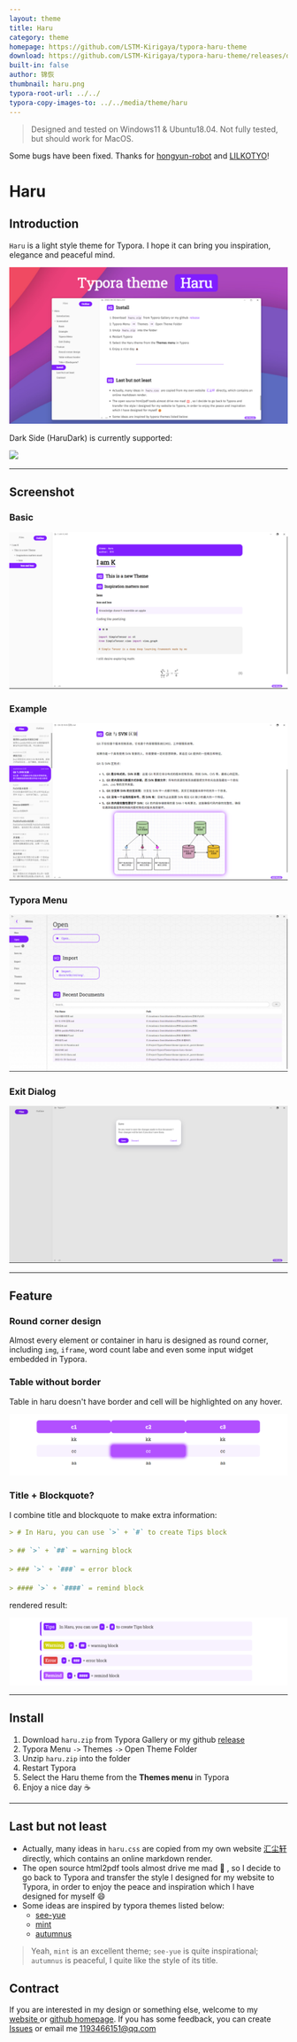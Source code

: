 ```yaml
---
layout: theme
title: Haru
category: theme
homepage: https://github.com/LSTM-Kirigaya/typora-haru-theme
download: https://github.com/LSTM-Kirigaya/typora-haru-theme/releases/download/typora/haru.zip
built-in: false
author: 锦恢
thumbnail: haru.png
typora-root-url: ../../
typora-copy-images-to: ../../media/theme/haru
---
```


> Designed and tested on Windows11 & Ubuntu18.04. Not fully tested, but should work for MacOS.

Some bugs have been fixed. Thanks for [hongyun-robot](https://github.com/hongyun-robot) and [LILKOTYO](https://github.com/LILKOTYO)!

# Haru

## Introduction

`Haru` is a light style theme for Typora. I hope it can bring you inspiration, elegance and peaceful mind.

![](https://raw.githubusercontent.com/LSTM-Kirigaya/KImage/main/Img/haru.png)


Dark Side (HaruDark) is currently supported:

![](https://pic3.zhimg.com/v2-d9f4c37e1655dec2e98f1352b89d668e_r.jpg)

---

## Screenshot

### Basic

![](https://raw.githubusercontent.com/LSTM-Kirigaya/KImage/main/Img/haru1.png)

### Example

![](https://raw.githubusercontent.com/LSTM-Kirigaya/KImage/main/Img/haru2.png)

### Typora Menu

![](https://raw.githubusercontent.com/LSTM-Kirigaya/KImage/main/Img/haru3.png)

### Exit Dialog

![](https://raw.githubusercontent.com/LSTM-Kirigaya/KImage/main/Img/haru4.png)

---

## Feature

### Round corner design

Almost every element or container in haru is designed as round corner, including `img`, `iframe`, word count labe and even some input widget embedded in Typora.

### Table without border

Table in haru doesn't have border and cell will be highlighted on any hover.

![](https://raw.githubusercontent.com/LSTM-Kirigaya/KImage/main/Img/haru6.png)



### Title + Blockquote?

I combine title and blockquote to make extra information:

```markdown
> # In Haru, you can use `>` + `#` to create Tips block

> ## `>` + `##` = warning block

> ### `>` + `###` = error block

> #### `>` + `####` = remind block
```

rendered result:

![](https://raw.githubusercontent.com/LSTM-Kirigaya/KImage/main/Img/haru5.png)

---

## Install

1. Download `haru.zip` from Typora Gallery or my github [release](https://github.com/LSTM-Kirigaya/typora-haru-theme/releases/tag/typora)
2. Typora Menu `->` Themes `->` Open Theme Folder 
3. Unzip `haru.zip` into the folder
4. Restart Typora
5. Select the Haru theme from the **Themes menu** in Typora
6. Enjoy a nice day :coffee:

---

## Last but not least

- Actually, many ideas in `haru.css` are copied from my own website [汇尘轩](https://xn--lbun88i.studio/) directly, which contains an online markdown render.
- The open source html2pdf tools almost drive me mad :anger: , so I decide to go back to Typora and transfer the style I designed for my website to Typora, in order to enjoy the peace and inspiration which I have designed for myself :smile:
- Some ideas are inspired by typora themes listed below:
  - [see-yue](https://github.com/jinghu-moon/typora-see-yue-theme)
  - [mint](https://github.com/Y1chenYao/typora-mint-theme)
  - [autumnus](https://github.com/Soanguy/typora-theme-autumnus)


> Yeah, `mint` is an excellent theme; `see-yue` is quite inspirational; `autumnus` is peaceful, I quite like the style of its title.



## Contract

If you are interested in my design or something else, welcome to my [website ](https://xn--lbun88i.studio/)or [github homepage](https://github.com/LSTM-Kirigaya). If you has some feedback, you can create [Issues](https://github.com/LSTM-Kirigaya/typora-haru-theme/issues) or email me 1193466151@qq.com
